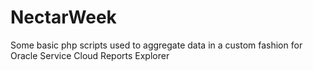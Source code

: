 # NectarWeek

Some basic php scripts used to aggregate data in a custom fashion for Oracle Service Cloud Reports Explorer
